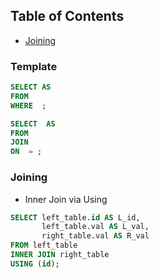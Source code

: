 ## Table of Contents
- [Joining](#joining)


### Template
```sql
SELECT AS
FROM
WHERE  ;
```
```sql
SELECT  AS 
FROM
JOIN 
ON  = ;
```

### Joining
- Inner Join via Using
```sql
SELECT left_table.id AS L_id,
       left_table.val AS L_val,
       right_table.val AS R_val
FROM left_table
INNER JOIN right_table
USING (id);
```

